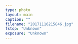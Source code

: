 ```yaml
---
type: photo
layout: main
caption: ""
filename: "20171116215846.jpg"
fstop: "Unknown"
exposure: "Unknown"
---
```

